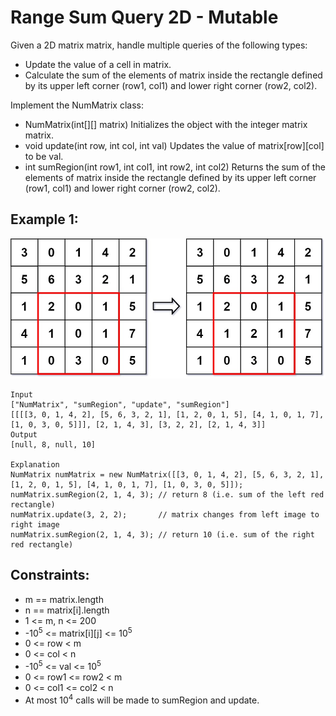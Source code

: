 # Range Sum Query 2D - Mutable

Given a 2D matrix matrix, handle multiple queries of the following types:

- Update the value of a cell in matrix.
- Calculate the sum of the elements of matrix inside the rectangle defined by its upper left corner (row1, col1) and lower right corner (row2, col2).

Implement the NumMatrix class:

- NumMatrix(int[][] matrix) Initializes the object with the integer matrix matrix.
- void update(int row, int col, int val) Updates the value of matrix[row][col] to be val.
- int sumRegion(int row1, int col1, int row2, int col2) Returns the sum of the elements of matrix inside the rectangle defined by its upper left corner (row1, col1) and lower right corner (row2, col2).

## Example 1:

![Example 1](./images/ex1.jpg)

```
Input
["NumMatrix", "sumRegion", "update", "sumRegion"]
[[[[3, 0, 1, 4, 2], [5, 6, 3, 2, 1], [1, 2, 0, 1, 5], [4, 1, 0, 1, 7], [1, 0, 3, 0, 5]]], [2, 1, 4, 3], [3, 2, 2], [2, 1, 4, 3]]
Output
[null, 8, null, 10]

Explanation
NumMatrix numMatrix = new NumMatrix([[3, 0, 1, 4, 2], [5, 6, 3, 2, 1], [1, 2, 0, 1, 5], [4, 1, 0, 1, 7], [1, 0, 3, 0, 5]]);
numMatrix.sumRegion(2, 1, 4, 3); // return 8 (i.e. sum of the left red rectangle)
numMatrix.update(3, 2, 2);       // matrix changes from left image to right image
numMatrix.sumRegion(2, 1, 4, 3); // return 10 (i.e. sum of the right red rectangle)

```

## Constraints:

- m == matrix.length
- n == matrix[i].length
- 1 <= m, n <= 200
- -10<sup>5</sup> <= matrix[i][j] <= 10<sup>5</sup>
- 0 <= row < m
- 0 <= col < n
- -10<sup>5</sup> <= val <= 10<sup>5</sup>
- 0 <= row1 <= row2 < m
- 0 <= col1 <= col2 < n
- At most 10<sup>4</sup> calls will be made to sumRegion and update.
